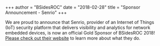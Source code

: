 +++
author = "BSidesROC"
date = "2018-02-28"
title = "Sponsor Announcement - Senrio"
+++

We are proud to announce that Senrio, provider of an Internet of Things (IoT) security platform that delivers visibility and analytics for network embedded devices, is now an official Gold Sponsor of BSidesROC 2018!  [Please check out their website](http://senr.io/) to learn more about what they do.
